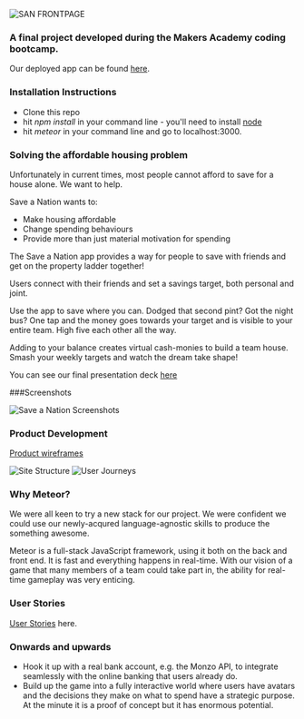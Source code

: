 ![SAN FRONTPAGE](http://i.imgur.com/QENXAik.png)

### A final project developed during the Makers Academy coding bootcamp.

Our deployed app can be found [here](http://saveanation.herokuapp.com).

### Installation Instructions

- Clone this repo
- hit *npm install* in your command line - you'll need to install [node](https://nodejs.org/en/download/)
- hit *meteor* in your command line and go to localhost:3000.

### Solving the affordable housing problem

Unfortunately in current times, most people cannot afford to save for a house alone. We want to help.

Save a Nation wants to:
* Make housing affordable
* Change spending behaviours
* Provide more than just material motivation for spending

The Save a Nation app provides a way for people to save with friends and get on the property ladder together!

Users connect with their friends and set a savings target, both personal and joint.

Use the app to save where you can. Dodged that second pint? Got the night bus? One tap and the money goes towards your target and is visible to your entire team. High five each other all the way.

Adding to your balance creates virtual cash-monies to build a team house. Smash your weekly targets and watch the dream take shape!

You can see our final presentation deck [here](https://docs.google.com/presentation/d/1ZVtpoi-xec5hmihIYDvUKKlrFgpizgwN538iZzxoc9g/edit?usp=sharing)

###Screenshots

![Save a Nation Screenshots](http://i.imgur.com/CeYpPlm.png?1)

### Product Development

[Product wireframes](https://www.draw.io/?state=%7B%22ids%22:%5B%220B2Jnx_hGC3G3Z3dYMWhTU0JZTGM%22%5D,%22action%22:%22open%22,%22userId%22:%22{userId}%22%7D#G0B2Jnx_hGC3G3Z3dYMWhTU0JZTGM)

![Site Structure](http://i66.tinypic.com/2vkys1k.png)
![User Journeys](http://i66.tinypic.com/23vcoyg.png)


### Why Meteor?

We were all keen to try a new stack for our project. We were confident we could use our newly-acqured language-agnostic skills to produce the something awesome.

Meteor is a full-stack JavaScript framework, using it both on the back and front end. It is fast and everything happens in real-time. With our vision of a game that many members of a team could take part in, the ability for real-time gameplay was very enticing.

### User Stories

[User Stories](https://docs.google.com/spreadsheets/d/1qfRwxSRTrtMqK-Hjg0APWcYQBQk501w4OkABDakEQMY/edit#gid=0) here.

### Onwards and upwards

* Hook it up with a real bank account, e.g. the Monzo API, to integrate seamlessly with the online banking that users already do.
* Build up the game into a fully interactive world where users have avatars and the decisions they make on what to spend have a strategic purpose. At the minute it is a proof of concept but it has enormous potential.
